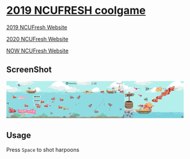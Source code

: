 # [2019 NCUFRESH coolgame](https://coolshanlan.github.io/)
[2019 NCUFresh Website](https://ncufresh19.ncu.edu.tw/)

[2020 NCUFresh Website](https://ncufresh20.ncu.edu.tw/)

[NOW NCUFresh Website](https://ncufresh.ncu.edu.tw/)
## ScreenShot
<img src="https://github.com/Coolshanlan/coolshanlan.github.io/blob/master/demo_image/Labby.png?raw=true" width=31% board="2"><img src="https://github.com/Coolshanlan/coolshanlan.github.io/blob/master/demo_image/Game.png?raw=true" width=31% board="2"><img src="https://github.com/Coolshanlan/coolshanlan.github.io/blob/master/demo_image/End.png?raw=true" width=31% board="2">

## Usage
Press `Space` to shot harpoons